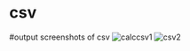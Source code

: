 # csv
#output screenshots of csv
![calccsv1](https://user-images.githubusercontent.com/42671344/145661184-850c14fe-c1c4-4ad7-a4dc-5be0e532d66b.JPG)
![csv2](https://user-images.githubusercontent.com/42671344/145661185-392b83de-909f-4acd-a3ff-f35953369585.JPG)
